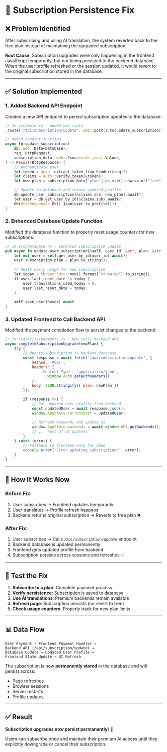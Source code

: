 # 🔧 Subscription Persistence Fix

## ❌ **Problem Identified**
After subscribing and using AI translation, the system reverted back to the free plan instead of maintaining the upgraded subscription.

**Root Cause**: Subscription upgrades were only happening in the frontend JavaScript temporarily, but not being persisted to the backend database. When the user profile refreshed or the session updated, it would revert to the original subscription stored in the database.

---

## ✅ **Solution Implemented**

### 1. **Added Backend API Endpoint**
Created a new API endpoint to persist subscription updates to the database:

```rust
// In src/main.rs - Added new route
.route("/api/subscription/update", web::post().to(update_subscription))

// Added handler function
async fn update_subscription(
    db: web::Data<Database>,
    req: HttpRequest,
    subscription_data: web::Json<serde_json::Value>,
) -> Result<HttpResponse> {
    // Authenticate user
    let token = auth::extract_token_from_header(&req)?;
    let claims = auth::verify_token(&token)?;
    let new_plan = subscription_data["plan"].as_str().unwrap_or("free");

    // Update in database and return updated profile
    db.update_user_subscription(&claims.sub, new_plan).await?;
    let user = db.get_user_by_id(&claims.sub).await?;
    Ok(HttpResponse::Ok().json(user.to_profile()))
}
```

### 2. **Enhanced Database Update Function**
Modified the database function to properly reset usage counters for new subscriptions:

```rust
// In src/database.rs - Enhanced subscription update
pub async fn update_user_subscription(&self, user_id: &str, plan: &str) -> Result<(), Box<dyn std::error::Error>> {
    let mut user = self.get_user_by_id(user_id).await?;
    user.subscription_plan = plan.to_string();
    
    // Reset daily usage for new subscription
    let today = chrono::Utc::now().format("%Y-%m-%d").to_string();
    if user.last_reset_date != today {
        user.translations_used_today = 0;
        user.last_reset_date = today;
    }
    
    self.save_user(&user).await
}
```

### 3. **Updated Frontend to Call Backend API**
Modified the payment completion flow to persist changes to the backend:

```javascript
// In static/js/payments.js - Now calls backend API
async completeSubscriptionUpgrade(newPlan) {
    try {
        // Update subscription in backend database
        const response = await fetch('/api/subscription/update', {
            method: 'POST',
            headers: {
                'Content-Type': 'application/json',
                ...window.Auth.getAuthHeaders()
            },
            body: JSON.stringify({ plan: newPlan })
        });

        if (response.ok) {
            // Get updated user profile from backend
            const updatedUser = await response.json();
            window.AppState.currentUser = updatedUser;
            
            // Refresh backends and update UI
            window.AppState.backends = await window.API.getBackends();
            // ... rest of UI updates
        }
    } catch (error) {
        // Fallback to frontend-only for demo
        console.error('Error updating subscription:', error);
    }
}
```

---

## 🧪 **How It Works Now**

### **Before Fix:**
1. User subscribes → Frontend updates temporarily
2. User translates → Profile refresh happens  
3. Backend returns original subscription → Reverts to free plan ❌

### **After Fix:**
1. User subscribes → Calls `/api/subscription/update` endpoint
2. Backend database is updated permanently
3. Frontend gets updated profile from backend
4. Subscription persists across sessions and refreshes ✅

---

## 🚀 **Test the Fix**

1. **Subscribe to a plan**: Complete payment process
2. **Verify persistence**: Subscription is saved to database
3. **Use AI translations**: Premium backends remain available
4. **Refresh page**: Subscription persists (no revert to free)
5. **Check usage counters**: Properly track for new plan limits

---

## 📊 **Data Flow**

```
User Payment → Frontend Payment Handler → 
Backend API (/api/subscription/update) → 
Database Update → Updated User Profile → 
Frontend State Update → UI Refresh
```

The subscription is now **permanently stored** in the database and will persist across:
- Page refreshes
- Browser sessions  
- Server restarts
- Profile updates

---

## ✅ **Result**

**Subscription upgrades now persist permanently!** 🎉

Users can subscribe once and maintain their premium AI access until they explicitly downgrade or cancel their subscription.
